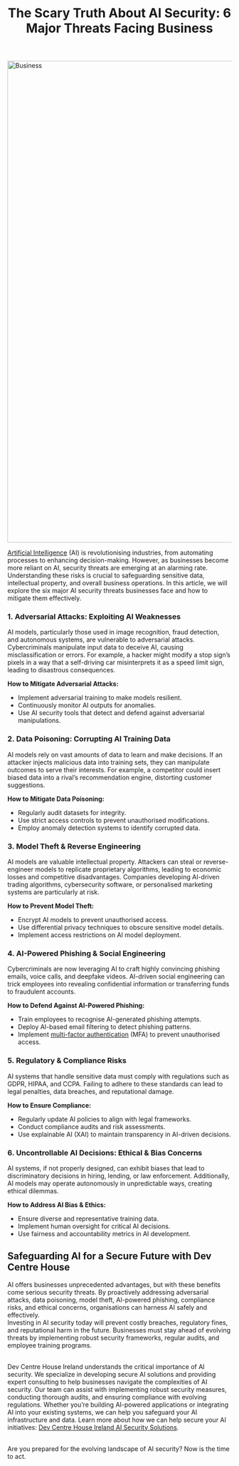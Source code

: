 
<div class="inside-article">
<header aria-label="Content" class="entry-header">
<h1 class="entry-title" itemprop="headline">The Scary Truth About AI Security: 6 Major Threats Facing Business</h1> 
</header>
<div class="featured-image cv-col-12 post-image">
<img alt="Business" class="size-full cv-col-12 wp-post-image" decoding="async" fetchpriority="high" height="1080" itemprop="image" sizes="(max-width: 1920px) 100vw, 1920px" src="https://www.devcentrehouse.eu/blogs/wp-content/uploads/2025/04/ai-risks.jpg" srcset="https://www.devcentrehouse.eu/blogs/wp-content/uploads/2025/04/ai-risks.jpg 1920w, https://www.devcentrehouse.eu/blogs/wp-content/uploads/2025/04/ai-risks-300x169.jpg 300w, https://www.devcentrehouse.eu/blogs/wp-content/uploads/2025/04/ai-risks-1024x576.jpg 1024w, https://www.devcentrehouse.eu/blogs/wp-content/uploads/2025/04/ai-risks-768x432.jpg 768w, https://www.devcentrehouse.eu/blogs/wp-content/uploads/2025/04/ai-risks-1536x864.jpg 1536w" style="aspect-ratio:0;" width="1920"/> </div>
<div class="entry-content" itemprop="text">
<p><a href="https://www.devcentrehouse.eu/en/services/artificial-intelligence">Artificial Intelligence</a> (AI) is revolutionising industries, from automating processes to enhancing decision-making. However, as businesses become more reliant on AI, security threats are emerging at an alarming rate. Understanding these risks is crucial to safeguarding sensitive data, intellectual property, and overall business operations. In this article, we will explore the six major AI security threats businesses face and how to mitigate them effectively.</p>
<h3 class="wp-block-heading">1. <strong>Adversarial Attacks: Exploiting AI Weaknesses</strong></h3>
<p>AI models, particularly those used in image recognition, fraud detection, and autonomous systems, are vulnerable to adversarial attacks. Cybercriminals manipulate input data to deceive AI, causing misclassification or errors. For example, a hacker might modify a stop sign’s pixels in a way that a self-driving car misinterprets it as a speed limit sign, leading to disastrous consequences.</p>
<p><strong>How to Mitigate Adversarial Attacks:</strong></p>
<ul class="wp-block-list">
<li>Implement adversarial training to make models resilient.</li>
<li>Continuously monitor AI outputs for anomalies.</li>
<li>Use AI security tools that detect and defend against adversarial manipulations.</li>
</ul>
<h3 class="wp-block-heading">2. <strong>Data Poisoning: Corrupting AI Training Data</strong></h3>
<p>AI models rely on vast amounts of data to learn and make decisions. If an attacker injects malicious data into training sets, they can manipulate outcomes to serve their interests. For example, a competitor could insert biased data into a rival’s recommendation engine, distorting customer suggestions.</p>
<p><strong>How to Mitigate Data Poisoning:</strong></p>
<ul class="wp-block-list">
<li>Regularly audit datasets for integrity.</li>
<li>Use strict access controls to prevent unauthorised modifications.</li>
<li>Employ anomaly detection systems to identify corrupted data.</li>
</ul>
<h3 class="wp-block-heading">3. <strong>Model Theft &amp; Reverse Engineering</strong></h3>
<p>AI models are valuable intellectual property. Attackers can steal or reverse-engineer models to replicate proprietary algorithms, leading to economic losses and competitive disadvantages. Companies developing AI-driven trading algorithms, cybersecurity software, or personalised marketing systems are particularly at risk.</p>
<p><strong>How to Prevent Model Theft:</strong></p>
<ul class="wp-block-list">
<li>Encrypt AI models to prevent unauthorised access.</li>
<li>Use differential privacy techniques to obscure sensitive model details.</li>
<li>Implement access restrictions on AI model deployment.</li>
</ul>
<h3 class="wp-block-heading">4. <strong>AI-Powered Phishing &amp; Social Engineering</strong></h3>
<p>Cybercriminals are now leveraging AI to craft highly convincing phishing emails, voice calls, and deepfake videos. AI-driven social engineering can trick employees into revealing confidential information or transferring funds to fraudulent accounts.</p>
<p><strong>How to Defend Against AI-Powered Phishing:</strong></p>
<ul class="wp-block-list">
<li>Train employees to recognise AI-generated phishing attempts.</li>
<li>Deploy AI-based email filtering to detect phishing patterns.</li>
<li>Implement <a href="https://en.wikipedia.org/wiki/Multi-factor_authentication" rel="noopener" target="_blank">multi-factor authentication</a> (MFA) to prevent unauthorised access.</li>
</ul>
<h3 class="wp-block-heading">5. <strong>Regulatory &amp; Compliance Risks</strong></h3>
<p>AI systems that handle sensitive data must comply with regulations such as GDPR, HIPAA, and CCPA. Failing to adhere to these standards can lead to legal penalties, data breaches, and reputational damage.</p>
<p><strong>How to Ensure Compliance:</strong></p>
<ul class="wp-block-list">
<li>Regularly update AI policies to align with legal frameworks.</li>
<li>Conduct compliance audits and risk assessments.</li>
<li>Use explainable AI (XAI) to maintain transparency in AI-driven decisions.</li>
</ul>
<h3 class="wp-block-heading">6. <strong>Uncontrollable AI Decisions: Ethical &amp; Bias Concerns</strong></h3>
<p>AI systems, if not properly designed, can exhibit biases that lead to discriminatory decisions in hiring, lending, or law enforcement. Additionally, AI models may operate autonomously in unpredictable ways, creating ethical dilemmas.</p>
<p><strong>How to Address AI Bias &amp; Ethics:</strong></p>
<ul class="wp-block-list">
<li>Ensure diverse and representative training data.</li>
<li>Implement human oversight for critical AI decisions.</li>
<li>Use fairness and accountability metrics in AI development.</li>
</ul>
<h2 class="wp-block-heading">Safeguarding AI for a Secure Future with Dev Centre House</h2>
<p>AI offers businesses unprecedented advantages, but with these benefits come serious security threats. By proactively addressing adversarial attacks, data poisoning, model theft, AI-powered phishing, compliance risks, and ethical concerns, organisations can harness AI safely and effectively.<br/>Investing in AI security today will prevent costly breaches, regulatory fines, and reputational harm in the future. Businesses must stay ahead of evolving threats by implementing robust security frameworks, regular audits, and employee training programs.</p>
<p><br/>Dev Centre House Ireland understands the critical importance of AI security. We specialize in developing secure AI solutions and providing expert consulting to help businesses navigate the complexities of AI security. Our team can assist with implementing robust security measures, conducting thorough audits, and ensuring compliance with evolving regulations. Whether you’re building AI-powered applications or integrating AI into your existing systems, we can help you safeguard your AI infrastructure and data. Learn more about how we can help secure your AI initiatives: <a href="https://www.devcentrehouse.eu/en/industries/ai-solutions">Dev Centre House Ireland AI Security Solutions</a>.</p>
<p><br/>Are you prepared for the evolving landscape of AI security? Now is the time to act.</p>
<!--— Calendly inline widget begin ---->


<!--— Calendly inline widget end ---->
</div> <footer aria-label="Entry meta" class="entry-meta">
</footer>
</div>
